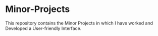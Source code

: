 # Minor-Projects
This repository contains the Minor Projects in which I have worked and Developed a User-friendly Interface. 
